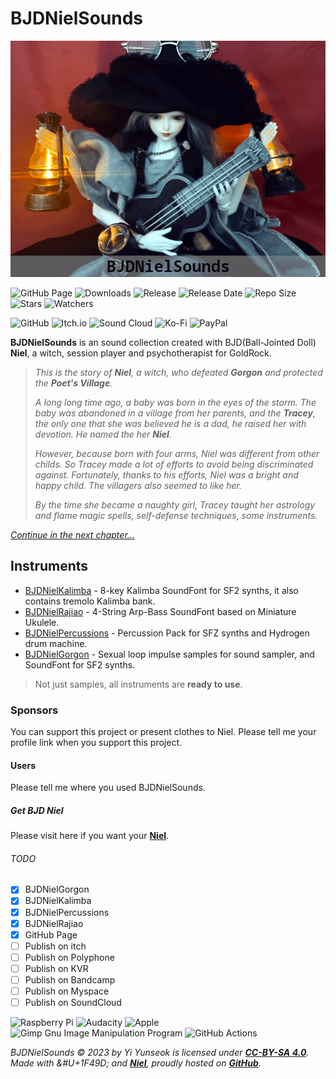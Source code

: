 # BJDNielSounds

![BJDNielSounds](images/BJDNielSounds.png)

![GitHub Page](https://github.com/YGGDRASIL-STUDIO/BJDNielSounds/actions/workflows/jekyll-gh-pages.yml/badge.svg) ![Downloads](https://img.shields.io/github/downloads/YGGDRASIL-STUDIO/BJDNielSounds/total) ![Release](https://img.shields.io/github/v/release/YGGDRASIL-STUDIO/BJDNielSounds) ![Release Date](https://img.shields.io/github/release-date/YGGDRASIL-STUDIO/BJDNielSounds) ![Repo Size](https://img.shields.io/github/repo-size/YGGDRASIL-STUDIO/BJDNielSounds) ![Stars](https://img.shields.io/github/stars/YGGDRASIL-STUDIO/BJDNielSounds) ![Watchers](https://img.shields.io/github/watchers/YGGDRASIL-STUDIO/BJDNielSounds)

![GitHub](https://img.shields.io/badge/github-%23121011.svg?style=for-the-badge&logo=github&logoColor=white) ![Itch.io](https://img.shields.io/badge/Itch-%23FF0B34.svg?style=for-the-badge&logo=Itch.io&logoColor=white) ![Sound Cloud](https://img.shields.io/badge/sound%20cloud-FF5500?style=for-the-badge&logo=soundcloud&logoColor=white) ![Ko-Fi](https://img.shields.io/badge/Ko--fi-F16061?style=for-the-badge&logo=ko-fi&logoColor=white) ![PayPal](https://img.shields.io/badge/PayPal-00457C?style=for-the-badge&logo=paypal&logoColor=white)


**BJDNielSounds** is an sound collection created with BJD(Ball-Jointed Doll) **Niel**, a witch, session player and psychotherapist for GoldRock.

>_This is the story of **Niel**, a witch, who defeated **Gorgon** and protected the **Poet's Village**._
>
>_A long long time ago, a baby was born in the eyes of the storm. The baby was abandoned in a village from her parents, and the **Tracey**, the only one that she was believed he is a dad, he raised her with devotion. He named the her **Niel**._
>
>_However, because born with four arms, Niel was different from other childs. So Tracey made a lot of efforts to avoid being discriminated against. Fortunately, thanks to his efforts, Niel was a bright and happy child. The villagers also seemed to like her._
>
>_By the time she became a naughty girl, Tracey taught her astrology and flame magic spells, self-defense techniques, some instruments._

_[Continue in the next chapter...](BJDNielKalimba)_

## Instruments

- [BJDNielKalimba](BJDNielKalimba) - 8-key Kalimba SoundFont for SF2 synths, it also contains tremolo Kalimba bank.
- [BJDNielRajiao](BJDNielRajiao) - 4-String Arp-Bass SoundFont based on Miniature Ukulele.
- [BJDNielPercussions](BJDNielPercussions) - Percussion Pack for SFZ synths and Hydrogen drum machine.
- [BJDNielGorgon](BJDNielGorgon) - Sexual loop impulse samples for sound sampler, and SoundFont for SF2 synths.

>Not just samples, all instruments are **ready to use**.

### Sponsors

You can support this project or present clothes to Niel. Please tell me your profile link when you support this project.

#### Users

Please tell me where you used BJDNielSounds.

##### Get BJD Niel

Please visit here if you want your **[Niel](https://s.click.aliexpress.com/e/_oDj63f7)**.

###### TODO

- [x] BJDNielGorgon
- [x] BJDNielKalimba
- [x] BJDNielPercussions
- [x] BJDNielRajiao
- [x] GitHub Page
- [ ] Publish on itch
- [ ] Publish on Polyphone
- [ ] Publish on KVR
- [ ] Publish on Bandcamp
- [ ] Publish on Myspace
- [ ] Publish on SoundCloud

![Raspberry Pi](https://img.shields.io/badge/-RaspberryPi-C51A4A?style=for-the-badge&logo=Raspberry-Pi) ![Audacity](https://img.shields.io/badge/Audacity-0000CC?style=for-the-badge&logo=audacity&logoColor=white) ![Apple](https://img.shields.io/badge/Apple-%23000000.svg?style=for-the-badge&logo=apple&logoColor=white) ![Gimp Gnu Image Manipulation Program](https://img.shields.io/badge/Gimp-657D8B?style=for-the-badge&logo=gimp&logoColor=FFFFFF) ![GitHub Actions](https://img.shields.io/badge/github%20actions-%232671E5.svg?style=for-the-badge&logo=githubactions&logoColor=white)

_BJDNielSounds :copyright: 2023 by Yi Yunseok is licensed under **[CC-BY-SA 4.0](https://creativecommons.org/licenses/by-sa/4.0/)**. Made with &#U+1F49D; and **[Niel](https://s.click.aliexpress.com/e/_oDj63f7)**, proudly hosted on **[GitHub](https://github.com/)**._
